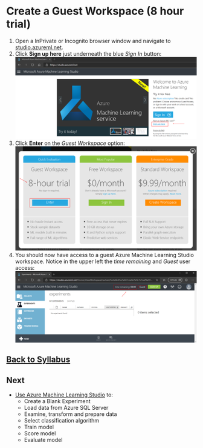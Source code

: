 # Create a Guest Workspace (8 hour trial)

1. Open a InPrivate or Incognito browser window and navigate to [studio.azureml.net](https://studio.azureml.net/).
1. Click **Sign up here** just underneath the blue *Sign In* button:
![Create Machine Learning Workspace](media/image001.png)
1. Click **Enter** on the *Guest Workspace* option:
![Create Machine Learning Workspace](media/image002.png)
1. You should now have access to a guest Azure Machine Learning Studio workspace.  Notice in the upper left the *time remaining* and *Guest* user access:
![Create Machine Learning Workspace](media/image003.png)

## [Back to Syllabus](readme.md)

## Next

- [Use Azure Machine Learning Studio](visual-ml-workshop.md) to:
  - Create a Blank Experiment
  - Load data from Azure SQL Server
  - Examine, transform and prepare data
  - Select classification algorithm
  - Train model
  - Score model
  - Evaluate model
